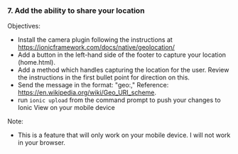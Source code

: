 ### 7. Add the ability to share your location

Objectives:
- Install the camera plugin following the instructions at https://ionicframework.com/docs/native/geolocation/
- Add a button in the left-hand side of the footer to capture your location (home.html).
- Add a method which handles capturing the location for the user.  Review the instructions in the first bullet point for direction on this.
- Send the message in the format: "geo:<latitude>,<longitude>" Reference: https://en.wikipedia.org/wiki/Geo_URI_scheme.
- run `ionic upload` from the command prompt to push your changes to Ionic View on your mobile device 

Note:
- This is a feature that will only work on your mobile device.  I will not work in your browser.